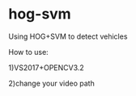 # hog-svm
Using HOG+SVM to detect vehicles

How to use:


1)VS2017+OPENCV3.2


2)change your video path
